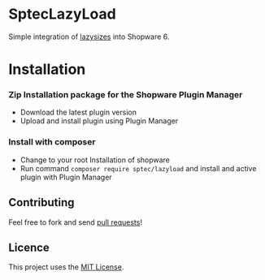 # SptecLazyLoad

Simple integration of [lazysizes](https://github.com/aFarkas/lazysizes) into Shopware 6.

Installation
====

### Zip Installation package for the Shopware Plugin Manager
* Download the latest plugin version
* Upload and install plugin using Plugin Manager

### Install with composer
* Change to your root Installation of shopware
* Run command `composer require sptec/lazyload` and install and active plugin with Plugin Manager

Contributing
-----
Feel free to fork and send [pull requests](https://github.com/stefanpoensgen/SptecLazyload)!

Licence
-----
This project uses the [MIT License](LICENSE.md).
